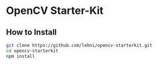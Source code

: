 # OpenCV Starter-Kit

## How to Install

```sh
git clone https://github.com/lehni/opencv-starterkit.git
cd opencv-starterkit
npm install
```
